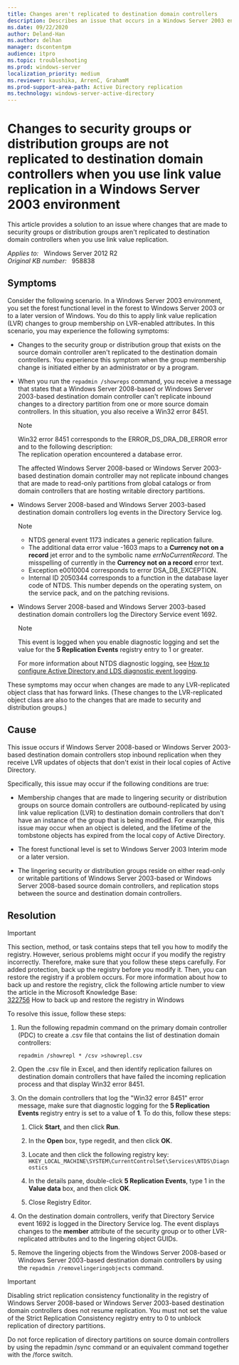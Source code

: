 ```yaml
---
title: Changes aren't replicated to destination domain controllers
description: Describes an issue that occurs in a Windows Server 2003 environment, where changes that are made to security groups or distribution groups aren‘t replicated to destination domain controllers when you use link value replication. Resolution is provided.
ms.date: 09/22/2020
author: Deland-Han 
ms.author: delhan
manager: dscontentpm
audience: itpro
ms.topic: troubleshooting
ms.prod: windows-server
localization_priority: medium
ms.reviewer: kaushika, ArrenC, GrahamM
ms.prod-support-area-path: Active Directory replication
ms.technology: windows-server-active-directory
---
```

# Changes to security groups or distribution groups are not replicated to destination domain controllers when you use link value replication in a Windows Server 2003 environment

This article provides a solution to an issue where changes that are made to security groups or distribution groups aren't replicated to destination domain controllers when you use link value replication.

_Applies to:_ &nbsp; Windows Server 2012 R2  
_Original KB number:_ &nbsp; 958838

## Symptoms

Consider the following scenario. In a Windows Server 2003 environment, you set the forest functional level in the forest to Windows Server 2003 or to a later version of Windows. You do this to apply link value replication (LVR) changes to group membership on LVR-enabled attributes. In this scenario, you may experience the following symptoms:

- Changes to the security group or distribution group that exists on the source domain controller aren't replicated to the destination domain controllers. You experience this symptom when the group membership change is initiated either by an administrator or by a program.

- When you run the `repadmin /showreps` command, you receive a message that states that a Windows Server 2008-based or Windows Server 2003-based destination domain controller can't replicate inbound changes to a directory partition from one or more source domain controllers. In this situation, you also receive a Win32 error 8451.

    > [!NOTE]
    > Win32 error 8451 corresponds to the ERROR_DS_DRA_DB_ERROR error and to the following description:  
    The replication operation encountered a database error.

    The affected Windows Server 2008-based or Windows Server 2003-based destination domain controller may not replicate inbound changes that are made to read-only partitions from global catalogs or from domain controllers that are hosting writable directory partitions.

- Windows Server 2008-based and Windows Server 2003-based destination domain controllers log events in the Directory Service log.

    > [!NOTE]
    >
    > - NTDS general event 1173 indicates a generic replication failure.
    > - The additional data error value -1603 maps to a **Currency not on a record** jet error and to the symbolic name *errNoCurrentRecord*. The misspelling of currently in the **Currency not on a record** error text.
    > - Exception e0010004 corresponds to error DSA_DB_EXCEPTION.
    > - Internal ID 2050344 corresponds to a function in the database layer code of NTDS. This number depends on the operating system, on the service pack, and on the patching revisions.

- Windows Server 2008-based and Windows Server 2003-based destination domain controllers log the Directory Service event 1692.

    > [!NOTE]
    > This event is logged when you enable diagnostic logging and set the value for the **5 Replication Events** registry entry to 1 or greater.

    For more information about NTDS diagnostic logging, see [How to configure Active Directory and LDS diagnostic event logging](/troubleshoot/windows-server/identity/configure-ad-and-lds-event-logging).

These symptoms may occur when changes are made to any LVR-replicated object class that has forward links. (These changes to the LVR-replicated object class are also to the changes that are made to security and distribution groups.)

## Cause

This issue occurs if Windows Server 2008-based or Windows Server 2003-based destination domain controllers stop inbound replication when they receive LVR updates of objects that don't exist in their local copies of Active Directory.

Specifically, this issue may occur if the following conditions are true:

- Membership changes that are made to lingering security or distribution groups on source domain controllers are outbound-replicated by using link value replication (LVR) to destination domain controllers that don't have an instance of the group that is being modified. For example, this issue may occur when an object is deleted, and the lifetime of the tombstone objects has expired from the local copy of Active Directory.

- The forest functional level is set to Windows Server 2003 Interim mode or a later version.

- The lingering security or distribution groups reside on either read-only or writable partitions of Windows Server 2003-based or Windows Server 2008-based source domain controllers, and replication stops between the source and destination domain controllers.

## Resolution

> [!IMPORTANT]
> This section, method, or task contains steps that tell you how to modify the registry. However, serious problems might occur if you modify the registry incorrectly. Therefore, make sure that you follow these steps carefully. For added protection, back up the registry before you modify it. Then, you can restore the registry if a problem occurs. For more information about how to back up and restore the registry, click the following article number to view the article in the Microsoft Knowledge Base:  
[322756](https://support.microsoft.com/help/322756) How to back up and restore the registry in Windows  

To resolve this issue, follow these steps:

1. Run the following repadmin command on the primary domain controller (PDC) to create a .csv file that contains the list of destination domain controllers:

    ```console
    repadmin /showrepl * /csv >showrepl.csv
    ```

2. Open the .csv file in Excel, and then identify replication failures on destination domain controllers that have failed the incoming replication process and that display Win32 error 8451.

3. On the domain controllers that log the "Win32 error 8451" error message, make sure that diagnostic logging for the **5 Replication Events** registry entry is set to a value of **1**. To do this, follow these steps:

    1. Click **Start**, and then click **Run**.
    2. In the **Open** box, type regedit, and then click **OK**.
    3. Locate and then click the following registry key:
        `HKEY_LOCAL_MACHINE\SYSTEM\CurrentControlSet\Services\NTDS\Diagnostics`

    4. In the details pane, double-click **5 Replication Events**, type 1 in the **Value data** box, and then click **OK**.
    5. Close Registry Editor.

4. On the destination domain controllers, verify that Directory Service event 1692 is logged in the Directory Service log. The event displays changes to the **member** attribute of the security group or to other LVR-replicated attributes and to the lingering object GUIDs.

5. Remove the lingering objects from the Windows Server 2008-based or Windows Server 2003-based destination domain controllers by using the `repadmin /removelingeringobjects` command.

> [!IMPORTANT]
> Disabling strict replication consistency functionality in the registry of Windows Server 2008-based or Windows Server 2003-based destination domain controllers does not resume replication. You must not set the value of the Strict Replication Consistency registry entry to 0 to unblock replication of directory partitions.
>
> Do not force replication of directory partitions on source domain controllers by using the repadmin /sync command or an equivalent command together with the /force switch.
